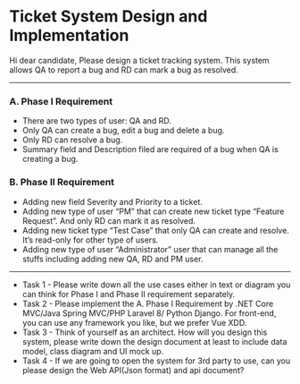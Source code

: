 # Ticket System Design and Implementation
Hi dear candidate, Please design a ticket tracking system. This system allows QA to report a bug and RD can mark a bug as resolved.

------------------------------

### A. Phase I Requirement
- There are two types of user: QA and RD.
- Only QA can create a bug, edit a bug and delete a bug.
- Only RD can resolve a bug.
- Summary field and Description filed are required of a bug when QA is creating a bug.

### B. Phase II Requirement
- Adding new field Severity and Priority to a ticket.
- Adding new type of user “PM” that can create new ticket type “Feature Request”. And only RD can mark it as resolved.
- Adding new ticket type “Test Case” that only QA can create and resolve. It’s read-only for other type of users.
- Adding new type of user “Administrator” user that can manage all the stuffs including adding new QA, RD and PM user.

-----------------------------
- Task 1 - Please write down all the use cases either in text or diagram you can think for Phase I and Phase II requirement separately.
- Task 2 - Please implement the A. Phase I Requirement by .NET Core MVC/Java Spring MVC/PHP Laravel 8/ Python Django. For front-end, you can use any framework you like, but we prefer Vue XDD.
- Task 3 - Think of yourself as an architect. How will you design this system, please write down the design document at least to include data model, class diagram and UI mock up.
- Task 4 - If we are going to open the system for 3rd party to use, can you please design the Web API(Json format) and api document?